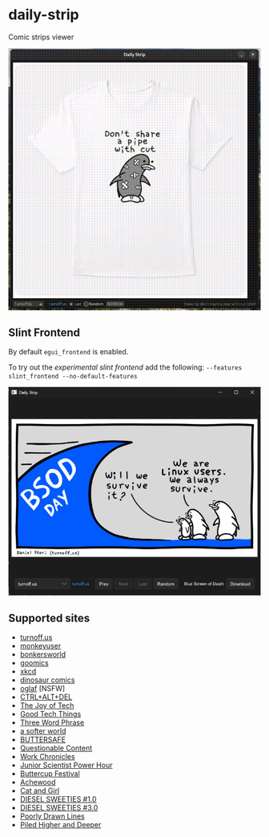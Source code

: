 # daily-strip
Comic strips viewer

![egui_frontend](assets/egui.gif)

## Slint Frontend
By default ```egui_frontend``` is enabled.

To try out the _experimental slint frontend_ add the following: ```--features slint_frontend --no-default-features```

![slint_frontend](assets/slint.png)

## Supported sites
- [turnoff.us](https://turnoff.us)
- [monkeyuser](https://www.monkeyuser.com)
- [bonkersworld](https://bonkersworld.net)
- [goomics](https://goomics.net)
- [xkcd](https://xkcd.com)
- [dinosaur comics](https://www.qwantz.com)
- [oglaf](https://www.oglaf.com) [NSFW]
- [CTRL+ALT+DEL](https://cad-comic.com/)
- [The Joy of Tech](https://www.joyoftech.com/joyoftech/jotblog) 
- [Good Tech Things](https://www.goodtechthings.com)
- [Three Word Phrase](https://threewordphrase.com/index.htm)
- [a softer world](https://www.asofterworld.com)
- [BUTTERSAFE](https://www.buttersafe.com)
- [Questionable Content](https://questionablecontent.net)
- [Work Chronicles](https://workchronicles.com)
- [Junior Scientist Power Hour](https://www.jspowerhour.com)
- [Buttercup Festival](https://www.buttercupfestival.com)
- [Achewood](https://achewood.com)
- [Cat and Girl](https://catandgirl.com)
- [DIESEL SWEETIES #1.0](https://www.dieselsweeties.com/archive)
- [DIESEL SWEETIES #3.0](https://www.dieselsweeties.com)
- [Poorly Drawn Lines](https://poorlydrawnlines.com)
- [Piled Higher and Deeper](https://phdcomics.com/)